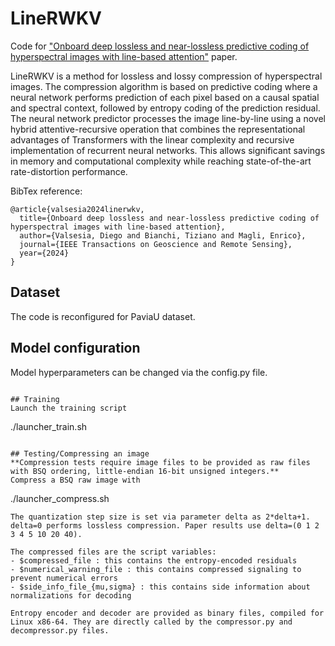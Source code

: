 # LineRWKV

Code for ["Onboard deep lossless and near-lossless predictive coding of hyperspectral images with line-based attention"](https://arxiv.org/abs/2403.17677) paper.

LineRWKV is a method for lossless and lossy compression of hyperspectral images. The compression algorithm is based on predictive coding where a neural network performs prediction of each pixel based on a causal spatial and spectral context, followed by entropy coding of the prediction residual. The neural network predictor processes the image line-by-line using a novel hybrid attentive-recursive operation that combines the representational advantages of Transformers with the linear complexity and recursive implementation of recurrent neural networks. This allows significant savings in memory and computational complexity while reaching state-of-the-art rate-distortion performance.

BibTex reference:
```
@article{valsesia2024linerwkv,
  title={Onboard deep lossless and near-lossless predictive coding of hyperspectral images with line-based attention},
  author={Valsesia, Diego and Bianchi, Tiziano and Magli, Enrico},
  journal={IEEE Transactions on Geoscience and Remote Sensing}, 
  year={2024}
}
```

## Dataset
The code is reconfigured for PaviaU dataset.


## Model configuration
Model hyperparameters can be changed via the config.py file. 
```

## Training
Launch the training script
```
./launcher_train.sh
```

## Testing/Compressing an image
**Compression tests require image files to be provided as raw files with BSQ ordering, little-endian 16-bit unsigned integers.**
Compress a BSQ raw image with
```
./launcher_compress.sh
```
The quantization step size is set via parameter delta as 2*delta+1. delta=0 performs lossless compression. Paper results use delta=(0 1 2 3 4 5 10 20 40).

The compressed files are the script variables:
- $compressed_file : this contains the entropy-encoded residuals
- $numerical_warning_file : this contains compressed signaling to prevent numerical errors
- $side_info_file_{mu,sigma} : this contains side information about normalizations for decoding

Entropy encoder and decoder are provided as binary files, compiled for Linux x86-64. They are directly called by the compressor.py and decompressor.py files.
